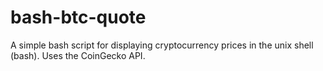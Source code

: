 # bash-btc-quote
A simple bash script for displaying cryptocurrency prices in the unix shell (bash). Uses the CoinGecko API.
